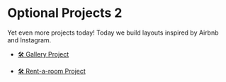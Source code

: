 # Optional Projects 2

Yet even more projects today! Today we build layouts inspired by Airbnb and Instagram.

- [🛠️ Gallery Project](./gallery_project/)

- [🛠️ Rent-a-room Project](./rent_a_room_project/)
